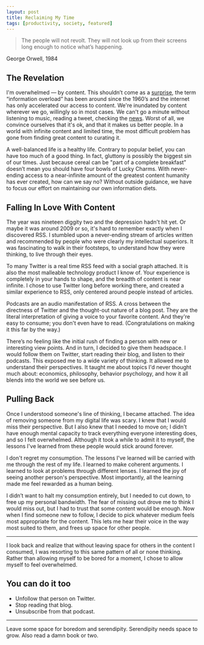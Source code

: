 ```yaml
---
layout: post
title: Reclaiming My Time
tags: [productivity, society, featured]
---
```


> The people will not revolt. They will not look up from their screens long enough to notice what’s happening.

George Orwell, 1984

## The Revelation

I'm overwhelmed — by content. This shouldn’t come as a [surprise](https://en.wikipedia.org/wiki/Information_overload), the term “information overload” has been around since the 1960’s and the internet has only accelerated our access to content. We're inundated by content wherever we go, willingly so in most cases. We can't go a minute without listening to music, reading a tweet, checking the [news](https://www.theguardian.com/media/2013/apr/12/news-is-bad-rolf-dobelli). Worst of all, we convince ourselves that it's ok, and that it makes us better people. In a world with infinite content and limited time, the most difficult problem has gone from finding great content to curating it.

A well-balanced life is a healthy life. Contrary to popular belief, you can have too much of a good thing. In fact, gluttony is possibly the biggest sin of our times. Just because cereal can be "part of a complete breakfast” doesn’t mean you should have four bowls of Lucky Charms. With never-ending access to a near-infinite amount of the greatest content humanity has ever created, how can we say no? Without outside guidance, we have to focus our effort on maintaining our own information diets.


## Falling In Love With Content

The year was nineteen diggity two and the depression hadn't hit yet. Or maybe it was around 2009 or so, it's hard to remember exactly when I discovered RSS. I stumbled upon a never-ending stream of articles written and recommended by people who were clearly my intellectual superiors. It was fascinating to walk in their footsteps, to understand how they were thinking, to live through their eyes.

To many Twitter is a real time RSS feed with a social graph attached. It is also the most malleable technology product I know of. Your experience is completely in your hands to shape, and the breadth of content is near infinite. I chose to use Twitter long before working there, and created a similar experience to RSS, only centered around people instead of articles.

Podcasts are an audio manifestation of RSS. A cross between the directness of Twitter and the thought-out nature of a blog post. They are the literal interpretation of giving a voice to your favorite content. And they're easy to consume; you don't even have to read. (Congratulations on making it this far by the way.)

There’s no feeling like the initial rush of finding a person with new or interesting view points. And in turn, I decided to give them headspace. I would follow them on Twitter, start reading their blog, and listen to their podcasts. This exposed me to a wide variety of thinking. It allowed me to understand their perspectives. It taught me about topics I'd never thought much about: economics, philosophy, behavior psychology, and how it all blends into the world we see before us.


## Pulling Back

Once I understood someone's line of thinking, I became attached. The idea of removing someone from my digital life was scary. I knew that I would miss their perspective. But I also knew that I needed to move on; I didn't have enough mental capacity to track everything everyone interesting does, and so I felt overwhelmed. Although it took a while to admit it to myself, the lessons I've learned from these people would stick around forever.

I don't regret my consumption. The lessons I've learned will be carried with me through the rest of my life. I learned to make coherent arguments. I learned to look at problems through different lenses. I learned the joy of seeing another person's perspective. Most importantly, all the learning made me feel rewarded as a human being.

I didn’t want to halt my consumption entirely, but I needed to cut down, to free up my personal bandwidth. The fear of missing out drove me to think I would miss out, but I had to trust that some content would be enough. Now when I find someone new to follow, I decide to pick whatever medium feels most appropriate for the content. This lets me hear their voice in the way most suited to them, and frees up space for other people.


----------

I look back and realize that without leaving space for others in the content I consumed, I was resorting to this same pattern of all or none thinking. Rather than allowing myself to be bored for a moment, I chose to allow myself to feel overwhelmed.

## You can do it too
- Unfollow that person on Twitter.
- Stop reading that blog.
- Unsubscribe from that podcast.


----------

Leave some space for boredom and serendipity. Serendipity needs space to grow. Also read a damn book or two.

